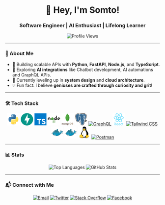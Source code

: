 <div align="center">
  <h1>👋 Hey, I'm Somto!</h1>
  <h3>Software Engineer | AI Enthusiast | Lifelong Learner</h3>
  <img src="https://komarev.com/ghpvc/?username=chukssomzzy&label=Profile%20Views&color=0e75b6&style=flat" alt="Profile Views" />
</div>

---

### 🚀 About Me
- 🔨 Building scalable APIs with **Python**, **FastAPI**, **Node.js**, and **TypeScript**.
- 🧠 Exploring **AI integrations** like Chatbot development, AI automations and GraphQL APIs.
- 🌱 Currently leveling up in **system design** and **cloud architecture**.
- 💡 Fun fact: I believe **geniuses are crafted through curiosity and grit**!

---

### 🛠️ Tech Stack
<p align="center">
  <a href="https://www.python.org/" target="_blank"><img src="https://raw.githubusercontent.com/devicons/devicon/master/icons/python/python-original.svg" alt="Python" width="40" height="40"/></a>
  <a href="https://fastapi.tiangolo.com/" target="_blank"><img src="https://raw.githubusercontent.com/devicons/devicon/master/icons/fastapi/fastapi-original.svg" alt="FastAPI" width="40" height="40"/></a>
  <a href="https://www.typescriptlang.org/" target="_blank"><img src="https://raw.githubusercontent.com/devicons/devicon/master/icons/typescript/typescript-original.svg" alt="TypeScript" width="40" height="40"/></a>
  <a href="https://nodejs.org" target="_blank"><img src="https://raw.githubusercontent.com/devicons/devicon/master/icons/nodejs/nodejs-original-wordmark.svg" alt="Node.js" width="40" height="40"/></a>
  <a href="https://www.mongodb.com/" target="_blank"><img src="https://raw.githubusercontent.com/devicons/devicon/master/icons/mongodb/mongodb-original-wordmark.svg" alt="MongoDB" width="40" height="40"/></a>
  <a href="https://www.postgresql.org/" target="_blank"><img src="https://raw.githubusercontent.com/devicons/devicon/master/icons/postgresql/postgresql-original.svg" alt="PostgreSQL" width="40" height="40"/></a>
  <a href="https://graphql.org/" target="_blank"><img src="https://www.vectorlogo.zone/logos/graphql/graphql-icon.svg" alt="GraphQL" width="40" height="40"/></a>
  <a href="https://reactjs.org/" target="_blank"><img src="https://raw.githubusercontent.com/devicons/devicon/master/icons/react/react-original-wordmark.svg" alt="React" width="40" height="40"/></a>
  <a href="https://tailwindcss.com/" target="_blank"><img src="https://www.vectorlogo.zone/logos/tailwindcss/tailwindcss-icon.svg" alt="Tailwind CSS" width="40" height="40"/></a>
  <a href="https://www.docker.com/" target="_blank"><img src="https://raw.githubusercontent.com/devicons/devicon/master/icons/docker/docker-original.svg" alt="Docker" width="40" height="40"/></a>
  <a href="https://docs.docker.com/compose/" target="_blank"><img src="https://raw.githubusercontent.com/devicons/devicon/master/icons/docker/docker-original.svg" alt="Docker Compose" width="40" height="40"/></a>
  <a href="https://www.linux.org/" target="_blank"><img src="https://raw.githubusercontent.com/devicons/devicon/master/icons/linux/linux-original.svg" alt="Linux" width="40" height="40"/></a>
  <a href="https://postman.com" target="_blank"><img src="https://www.vectorlogo.zone/logos/getpostman/getpostman-icon.svg" alt="Postman" width="40" height="40"/></a>
</p>

---

### 📊 Stats
<p align="center">
  <img src="https://github-readme-stats.vercel.app/api/top-langs?username=chukssomzzy&show_icons=true&locale=en&layout=compact&theme=light" alt="Top Languages" />
  <img src="https://github-readme-stats.vercel.app/api?username=chukssomzzy&show_icons=true&locale=en&theme=light" alt="GitHub Stats" />
</p>

---

### 📬 Connect with Me
<p align="center">
  <a href="mailto:chukssomzzy@gmail.com"><img src="https://img.icons8.com/color/48/000000/gmail.png" alt="Email" width="40" height="40"/></a>
  <a href="https://twitter.com/chuks_somzzy" target="_blank"><img src="https://raw.githubusercontent.com/rahuldkjain/github-profile-readme-generator/master/src/images/icons/Social/twitter.svg" alt="Twitter" width="40" height="40"/></a>
  <a href="https://stackoverflow.com/users/chukssomzzy" target="_blank"><img src="https://raw.githubusercontent.com/rahuldkjain/github-profile-readme-generator/master/src/images/icons/Social/stack-overflow.svg" alt="Stack Overflow" width="40" height="40"/></a>
  <a href="https://fb.com/chukssomzzy" target="_blank"><img src="https://raw.githubusercontent.com/rahuldkjain/github-profile-readme-generator/master/src/images/icons/Social/facebook.svg" alt="Facebook" width="40" height="40"/></a>
</p>
